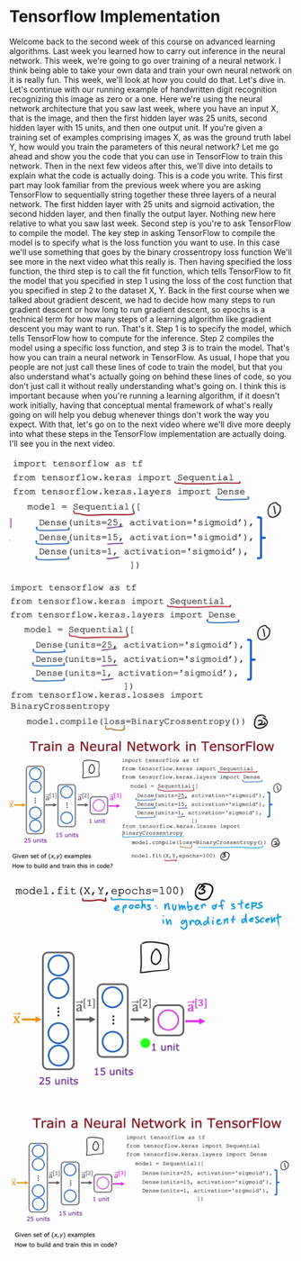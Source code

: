 # Tensorflow Implementation

Welcome back to the second week of this course on advanced learning algorithms. Last week you learned how to carry out inference in the neural network. This week, we're going to go over training of a neural network. I think being able to take your own data and train your own neural network on it is really fun. This week, we'll look at how you could do that. Let's dive in. Let's continue with our running example of handwritten digit recognition recognizing this image as zero or a one. Here we're using the neural network architecture that you saw last week, where you have an input X, that is the image, and then the first hidden layer was 25 units, second hidden layer with 15 units, and then one output unit. If you're given a training set of examples comprising images X, as was the ground truth label Y, how would you train the parameters of this neural network? Let me go ahead and show you the code that you can use in TensorFlow to train this network. Then in the next few videos after this, we'll dive into details to explain what the code is actually doing. This is a code you write. This first part may look familiar from the previous week where you are asking TensorFlow to sequentially string together these three layers of a neural network. The first hidden layer with 25 units and sigmoid activation, the second hidden layer, and then finally the output layer. Nothing new here relative to what you saw last week. Second step is you're to ask TensorFlow to compile the model. The key step in asking TensorFlow to compile the model is to specify what is the loss function you want to use. In this case we'll use something that goes by the binary crossentropy loss function We'll see more in the next video what this really is. Then having specified the loss function, the third step is to call the fit function, which tells TensorFlow to fit the model that you specified in step 1 using the loss of the cost function that you specified in step 2 to the dataset X, Y. Back in the first course when we talked about gradient descent, we had to decide how many steps to run gradient descent or how long to run gradient descent, so epochs is a technical term for how many steps of a learning algorithm like gradient descent you may want to run. That's it. Step 1 is to specify the model, which tells TensorFlow how to compute for the inference. Step 2 compiles the model using a specific loss function, and step 3 is to train the model. That's how you can train a neural network in TensorFlow. As usual, I hope that you people are not just call these lines of code to train the model, but that you also understand what's actually going on behind these lines of code, so you don't just call it without really understanding what's going on. I think this is important because when you're running a learning algorithm, if it doesn't work initially, having that conceptual mental framework of what's really going on will help you debug whenever things don't work the way you expect. With that, let's go on to the next video where we'll dive more deeply into what these steps in the TensorFlow implementation are actually doing. I'll see you in the next video.

![TfI 1](./../../Assets/Algorithms/NNT/TfI%20(1).png)
![TfI 2](./../../Assets/Algorithms/NNT/TfI%20(2).png)
![TfI 3](./../../Assets/Algorithms/NNT/TfI%20(3).png)
![TfI 4](./../../Assets/Algorithms/NNT/TfI%20(4).png)
![TfI 5](./../../Assets/Algorithms/NNT/TfI%20(5).png)
![TfI 6](./../../Assets/Algorithms/NNT/TfI%20(6).png)
